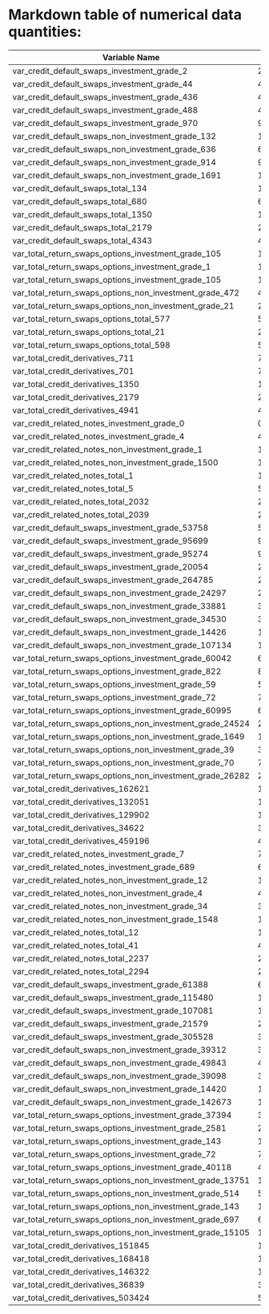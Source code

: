 
# Markdown table of numerical data quantities:

| Variable Name | Value |
| --- | --- |
| var_credit_default_swaps_investment_grade_2 | 2 |
| var_credit_default_swaps_investment_grade_44 | 44 |
| var_credit_default_swaps_investment_grade_436 | 436 |
| var_credit_default_swaps_investment_grade_488 | 488 |
| var_credit_default_swaps_investment_grade_970 | 970 |
| var_credit_default_swaps_non_investment_grade_132 | 132 |
| var_credit_default_swaps_non_investment_grade_636 | 636 |
| var_credit_default_swaps_non_investment_grade_914 | 914 |
| var_credit_default_swaps_non_investment_grade_1691 | 1691 |
| var_credit_default_swaps_total_134 | 134 |
| var_credit_default_swaps_total_680 | 680 |
| var_credit_default_swaps_total_1350 | 1350 |
| var_credit_default_swaps_total_2179 | 2179 |
| var_credit_default_swaps_total_4343 | 4343 |
| var_total_return_swaps_options_investment_grade_105 | 105 |
| var_total_return_swaps_options_investment_grade_1 | 1 |
| var_total_return_swaps_options_investment_grade_105 | 105 |
| var_total_return_swaps_options_non_investment_grade_472 | 472 |
| var_total_return_swaps_options_non_investment_grade_21 | 21 |
| var_total_return_swaps_options_total_577 | 577 |
| var_total_return_swaps_options_total_21 | 21 |
| var_total_return_swaps_options_total_598 | 598 |
| var_total_credit_derivatives_711 | 711 |
| var_total_credit_derivatives_701 | 701 |
| var_total_credit_derivatives_1350 | 1350 |
| var_total_credit_derivatives_2179 | 2179 |
| var_total_credit_derivatives_4941 | 4941 |
| var_credit_related_notes_investment_grade_0 | 0 |
| var_credit_related_notes_investment_grade_4 | 4 |
| var_credit_related_notes_non_investment_grade_1 | 1 |
| var_credit_related_notes_non_investment_grade_1500 | 1500 |
| var_credit_related_notes_total_1 | 1 |
| var_credit_related_notes_total_5 | 5 |
| var_credit_related_notes_total_2032 | 2032 |
| var_credit_related_notes_total_2039 | 2039 |
| var_credit_default_swaps_investment_grade_53758 | 53758 |
| var_credit_default_swaps_investment_grade_95699 | 95699 |
| var_credit_default_swaps_investment_grade_95274 | 95274 |
| var_credit_default_swaps_investment_grade_20054 | 20054 |
| var_credit_default_swaps_investment_grade_264785 | 264785 |
| var_credit_default_swaps_non_investment_grade_24297 | 24297 |
| var_credit_default_swaps_non_investment_grade_33881 | 33881 |
| var_credit_default_swaps_non_investment_grade_34530 | 34530 |
| var_credit_default_swaps_non_investment_grade_14426 | 14426 |
| var_credit_default_swaps_non_investment_grade_107134 | 107134 |
| var_total_return_swaps_options_investment_grade_60042 | 60042 |
| var_total_return_swaps_options_investment_grade_822 | 822 |
| var_total_return_swaps_options_investment_grade_59 | 59 |
| var_total_return_swaps_options_investment_grade_72 | 72 |
| var_total_return_swaps_options_investment_grade_60995 | 60995 |
| var_total_return_swaps_options_non_investment_grade_24524 | 24524 |
| var_total_return_swaps_options_non_investment_grade_1649 | 1649 |
| var_total_return_swaps_options_non_investment_grade_39 | 39 |
| var_total_return_swaps_options_non_investment_grade_70 | 70 |
| var_total_return_swaps_options_non_investment_grade_26282 | 26282 |
| var_total_credit_derivatives_162621 | 162621 |
| var_total_credit_derivatives_132051 | 132051 |
| var_total_credit_derivatives_129902 | 129902 |
| var_total_credit_derivatives_34622 | 34622 |
| var_total_credit_derivatives_459196 | 459196 |
| var_credit_related_notes_investment_grade_7 | 7 |
| var_credit_related_notes_investment_grade_689 | 689 |
| var_credit_related_notes_non_investment_grade_12 | 12 |
| var_credit_related_notes_non_investment_grade_4 | 4 |
| var_credit_related_notes_non_investment_grade_34 | 34 |
| var_credit_related_notes_non_investment_grade_1548 | 1548 |
| var_credit_related_notes_total_12 | 12 |
| var_credit_related_notes_total_41 | 41 |
| var_credit_related_notes_total_2237 | 2237 |
| var_credit_related_notes_total_2294 | 2294 |
| var_credit_default_swaps_investment_grade_61388 | 61388 |
| var_credit_default_swaps_investment_grade_115480 | 115480 |
| var_credit_default_swaps_investment_grade_107081 | 107081 |
| var_credit_default_swaps_investment_grade_21579 | 21579 |
| var_credit_default_swaps_investment_grade_305528 | 305528 |
| var_credit_default_swaps_non_investment_grade_39312 | 39312 |
| var_credit_default_swaps_non_investment_grade_49843 | 49843 |
| var_credit_default_swaps_non_investment_grade_39098 | 39098 |
| var_credit_default_swaps_non_investment_grade_14420 | 14420 |
| var_credit_default_swaps_non_investment_grade_142673 | 142673 |
| var_total_return_swaps_options_investment_grade_37394 | 37394 |
| var_total_return_swaps_options_investment_grade_2581 | 2581 |
| var_total_return_swaps_options_investment_grade_143 | 143 |
| var_total_return_swaps_options_investment_grade_72 | 72 |
| var_total_return_swaps_options_investment_grade_40118 | 40118 |
| var_total_return_swaps_options_non_investment_grade_13751 | 13751 |
| var_total_return_swaps_options_non_investment_grade_514 | 514 |
| var_total_return_swaps_options_non_investment_grade_143 | 143 |
| var_total_return_swaps_options_non_investment_grade_697 | 697 |
| var_total_return_swaps_options_non_investment_grade_15105 | 15105 |
| var_total_credit_derivatives_151845 | 151845 |
| var_total_credit_derivatives_168418 | 168418 |
| var_total_credit_derivatives_146322 | 146322 |
| var_total_credit_derivatives_36839 | 36839 |
| var_total_credit_derivatives_503424 | 503424 |
